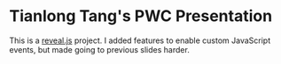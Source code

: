 # Tianlong Tang's PWC Presentation

This is a [reveal.js](https://github.com/hakimel/reveal.js/) project. I added features to enable custom JavaScript events, but made going to previous slides harder.

